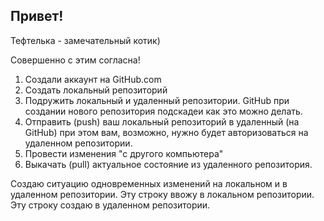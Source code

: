 ## Привет!

Тефтелька - замечательный котик)

Совершенно с этим согласна!

1. Создали аккаунт на GitHub.com
2. Создать локальный репозиторий
3. Подружить локальный и удаленный репозитории. GitHub при создании нового репозитория подскадеи как это можно делать.
4. Отправить (push) ваш локальный репозиторий в удаленный (на GitHub) при этом вам, возможно, нужно будет авторизоваться на удаленном репозитории.
5. Провести изменения "с другого компьютера"
6. Выкачать (pull) актуальное состояние из удаленного репозитория.

Создаю ситуацию одновременных изменений на локальном и в удаленном репозитории. Эту строку ввожу в локальном репозитории.
Эту строку создаю в удаленном репозитории.
